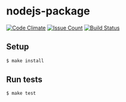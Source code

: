 # nodejs-package

[![Code Climate](https://codeclimate.com/github/hexlet-boilerplates/nodejs-package/badges/gpa.svg)](https://codeclimate.com/github/hexlet-boilerplates/nodejs-package)
[![Issue Count](https://codeclimate.com/github/hexlet-boilerplates/nodejs-package/badges/issue_count.svg)](https://codeclimate.com/github/hexlet-boilerplates/nodejs-package)
[![Build Status](https://travis-ci.org/hexlet-boilerplates/nodejs-package.svg?branch=master)](https://travis-ci.org/hexlet-boilerplates/nodejs-package)

## Setup

```sh
$ make install
```

## Run tests

```sh
$ make test
```

